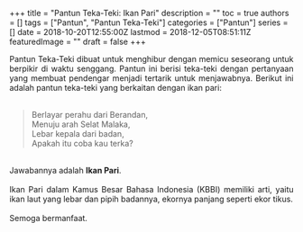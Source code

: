 +++
title = "Pantun Teka-Teki: Ikan Pari"
description = ""
toc = true
authors = []
tags = ["Pantun", "Pantun Teka-Teki"]
categories = ["Pantun"]
series = []
date = 2018-10-20T12:55:00Z
lastmod = 2018-12-05T08:51:11Z
featuredImage = ""
draft = false
+++

<div style="text-align: justify;">Pantun Teka-Teki dibuat untuk menghibur dengan memicu seseorang untuk berpikir di waktu senggang. Pantun ini berisi teka-teki dengan pertanyaan yang membuat pendengar menjadi tertarik untuk menjawabnya. Berikut ini adalah pantun teka-teki yang berkaitan dengan ikan pari:<br /><br />
<blockquote class="tr_bq">Berlayar perahu dari Berandan,<br />Menuju arah Selat Malaka,<br />Lebar kepala dari badan,<br />Apakah itu coba kau terka?</blockquote><br />
Jawabannya adalah <b>Ikan Pari</b>.<br /><br />
Ikan Pari dalam Kamus Besar Bahasa Indonesia (KBBI) memiliki arti, yaitu ikan laut yang lebar dan pipih badannya, ekornya panjang seperti ekor tikus.<br /><br />
Semoga bermanfaat.</div>
